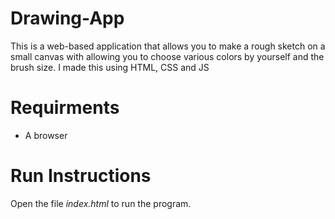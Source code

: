 # Drawing-App
This is a web-based application that allows you to make a rough sketch on a small canvas with allowing you to choose various colors by yourself and the brush size. I made this using HTML, CSS and JS

# Requirments
- A browser

# Run Instructions
Open the file *index.html* to run the program.
